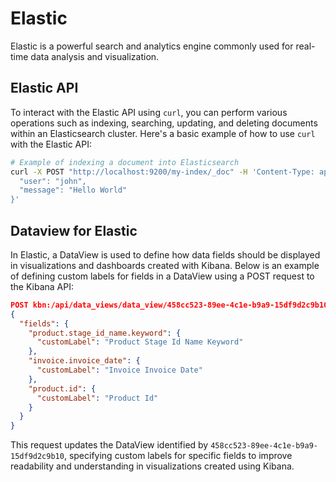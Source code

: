 
# Elastic

Elastic is a powerful search and analytics engine commonly used for real-time data analysis and visualization.

## Elastic API

To interact with the Elastic API using `curl`, you can perform various operations such as indexing, searching, updating, and deleting documents within an Elasticsearch cluster. Here's a basic example of how to use `curl` with the Elastic API:

```bash
# Example of indexing a document into Elasticsearch
curl -X POST "http://localhost:9200/my-index/_doc" -H 'Content-Type: application/json' -d '{
  "user": "john",
  "message": "Hello World"
}'
```

## Dataview for Elastic

In Elastic, a DataView is used to define how data fields should be displayed in visualizations and dashboards created with Kibana. Below is an example of defining custom labels for fields in a DataView using a POST request to the Kibana API:

```json
POST kbn:/api/data_views/data_view/458cc523-89ee-4c1e-b9a9-15df9d2c9b10/fields
{
  "fields": {
    "product.stage_id_name.keyword": {
      "customLabel": "Product Stage Id Name Keyword"
    },
    "invoice.invoice_date": {
      "customLabel": "Invoice Invoice Date"
    },
    "product.id": {
      "customLabel": "Product Id"
    }
  }
}
```

This request updates the DataView identified by `458cc523-89ee-4c1e-b9a9-15df9d2c9b10`, specifying custom labels for specific fields to improve readability and understanding in visualizations created using Kibana.
